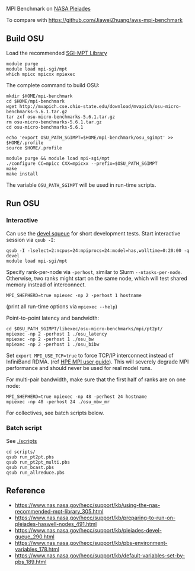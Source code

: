 MPI Benchmark on [NASA Pleiades](https://www.nas.nasa.gov/hecc/resources/pleiades.html)

To compare with https://github.com/JiaweiZhuang/aws-mpi-benchmark

## Build OSU

Load the recommended [SGI-MPT Library](https://www.nas.nasa.gov/hecc/support/kb/using-the-nas-recommended-mpt-library_305.html)

    module purge
    module load mpi-sgi/mpt
    which mpicc mpicxx mpiexec

The complete command to build OSU:

    mkdir $HOME/mpi-benchmark
    cd $HOME/mpi-benchmark
    wget http://mvapich.cse.ohio-state.edu/download/mvapich/osu-micro-benchmarks-5.6.1.tar.gz
    tar zxf osu-micro-benchmarks-5.6.1.tar.gz
    rm osu-micro-benchmarks-5.6.1.tar.gz
    cd osu-micro-benchmarks-5.6.1

    echo 'export OSU_PATH_SGIMPT=$HOME/mpi-benchmark/osu_sgimpt' >> $HOME/.profile
    source $HOME/.profile

    module purge && module load mpi-sgi/mpt
    ./configure CC=mpicc CXX=mpicxx --prefix=$OSU_PATH_SGIMPT
    make
    make install

The variable `OSU_PATH_SGIMPT` will be used in run-time scripts.

## Run OSU

### Interactive

Can use the [devel squeue](https://www.nas.nasa.gov/hecc/support/kb/pleiades-devel-queue_290.html) for short development tests. Start interactive session via `qsub -I`:

    qsub -I -lselect=2:ncpus=24:mpiprocs=24:model=has,walltime=0:20:00 -q devel
    module load mpi-sgi/mpt

Specify rank-per-node via `-perhost`, similar to Slurm `--ntasks-per-node`. Otherwise, two ranks might start on the same node, which will test shared memory instead of interconnect.

    MPI_SHEPHERD=true mpiexec -np 2 -perhost 1 hostname

(print all run-time options via `mpiexec --help`)

Point-to-point latency and bandwidth:

    cd $OSU_PATH_SGIMPT/libexec/osu-micro-benchmarks/mpi/pt2pt/
    mpiexec -np 2 -perhost 1 ./osu_latency
    mpiexec -np 2 -perhost 1 ./osu_bw
    mpiexec -np 2 -perhost 1 ./osu_bibw

Set `export MPI_USE_TCP=true` to force TCP/IP interconnect instead of InfiniBand RDMA. (ref [HPE MPI user guide](https://support.hpe.com/hpsc/doc/public/display?docId=emr_na-a00037728en_us)). This will severely degrade MPI performance and should never be used for real model runs.

For multi-pair bandwidth, make sure that the first half of ranks are on one node:

    MPI_SHEPHERD=true mpiexec -np 48 -perhost 24 hostname
    mpiexec -np 48 -perhost 24 ./osu_mbw_mr

For collectives, see batch scripts below.

### Batch script

See [./scripts](./scripts)

    cd scripts/
    qsub run_pt2pt.pbs
    qsub run_pt2pt_multi.pbs
    qsub run_bcast.pbs
    qsub run_allreduce.pbs

## Reference

- https://www.nas.nasa.gov/hecc/support/kb/using-the-nas-recommended-mpt-library_305.html
- https://www.nas.nasa.gov/hecc/support/kb/preparing-to-run-on-pleiades-haswell-nodes_491.html
- https://www.nas.nasa.gov/hecc/support/kb/pleiades-devel-queue_290.html
- https://www.nas.nasa.gov/hecc/support/kb/pbs-environment-variables_178.html
- https://www.nas.nasa.gov/hecc/support/kb/default-variables-set-by-pbs_189.html
